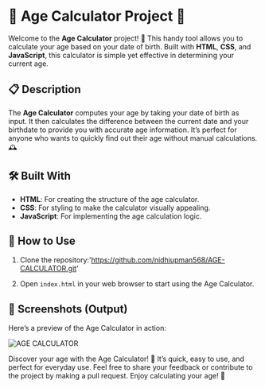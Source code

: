 

# 🎂 Age Calculator Project 🎂

Welcome to the **Age Calculator** project! 🎉 This handy tool allows you to calculate your age based on your date of birth. Built with **HTML**, **CSS**, and **JavaScript**, this calculator is simple yet effective in determining your current age.

## 📋 Description

The **Age Calculator** computes your age by taking your date of birth as input. It then calculates the difference between the current date and your birthdate to provide you with accurate age information. It’s perfect for anyone who wants to quickly find out their age without manual calculations. 🕰️

## 🛠️ Built With

- **HTML**: For creating the structure of the age calculator.
- **CSS**: For styling to make the calculator visually appealing.
- **JavaScript**: For implementing the age calculation logic.

## 🚀 How to Use

1. Clone the repository:'https://github.com/nidhiupman568/AGE-CALCULATOR.git'
   
2. Open `index.html` in your web browser to start using the Age Calculator.

## 📸 Screenshots (Output)

Here’s a preview of the Age Calculator in action:

![AGE CALCULATOR](https://github.com/nidhiupman568/AGE-CALCULATOR/assets/130860182/6388762c-0d5e-4e5f-897c-f22c3dceb7d2)


Discover your age with the Age Calculator! 🎂 It’s quick, easy to use, and perfect for everyday use. Feel free to share your feedback or contribute to the project by making a pull request. Enjoy calculating your age! 🌟

